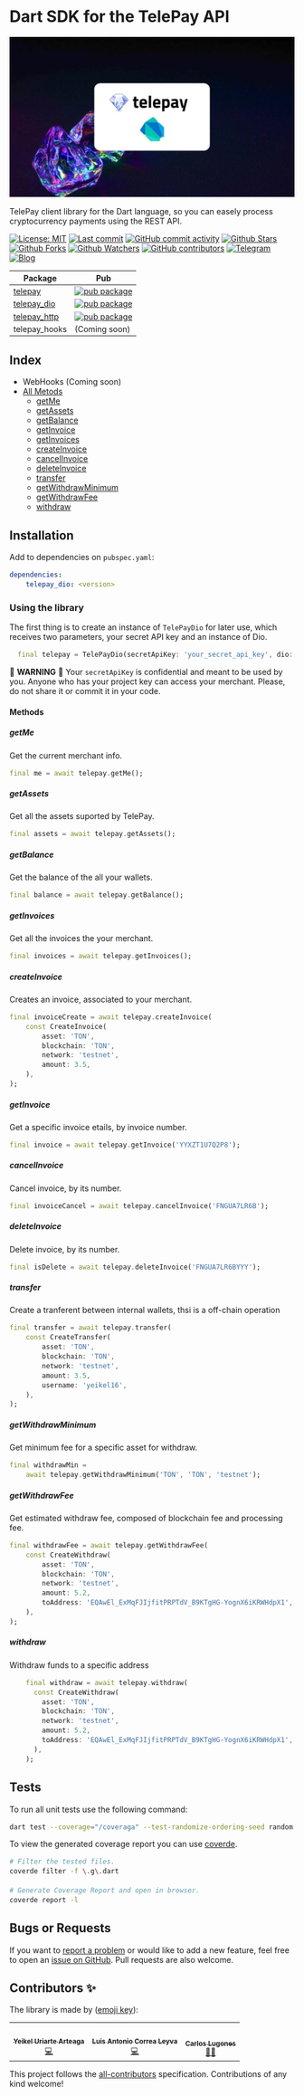 # Dart SDK for the TelePay API

![TelePay Dart](https://github.com/TelePay-cash/telepay-dart/blob/main/docs/cover.jpg?raw=true)

TelePay client library for the Dart language, so you can easely process cryptocurrency payments using the REST API.

[![License: MIT](https://img.shields.io/badge/License-MIT-green.svg)](https://opensource.org/licenses/MIT)
[![Last commit](https://img.shields.io/github/last-commit/telepay-cash/telepay-dart.svg?style=flat-square)](https://github.com/telepay-cash/telepay-dart/commits)
[![GitHub commit activity](https://img.shields.io/github/commit-activity/m/telepay-cash/telepay-dart?style=flat-square)](https://github.com/telepay-cash/telepay-dart/commits)
[![Github Stars](https://img.shields.io/github/stars/telepay-cash/telepay-dart?style=flat-square&logo=github&)](https://github.com/telepay-cash/telepay-dart/stargazers)
[![Github Forks](https://img.shields.io/github/forks/telepay-cash/telepay-dart?style=flat-square&logo=github)](https://github.com/telepay-cash/telepay-dart/network/members)
[![Github Watchers](https://img.shields.io/github/watchers/telepay-cash/telepay-dart?style=flat-square&logo=github)](https://github.com/telepay-cash/telepay-dart)
[![GitHub contributors](https://img.shields.io/github/contributors/telepay-cash/telepay-dart?label=code%20contributors&style=flat-square)](https://github.com/telepay-cash/telepay-dart/graphs/contributors)
[![Telegram](https://img.shields.io/badge/Telegram-2CA5E0?style=flat-squeare&logo=telegram&logoColor=white)](https://t.me/TelePayCash)
[![Blog](https://img.shields.io/badge/RSS-FFA500?style=flat-square&logo=rss&logoColor=white)](https://blog.telepay.cash)

| Package                                                                                    | Pub                                                                                                                  |
| ------------------------------------------------------------------------------------------ | -------------------------------------------------------------------------------------------------------------------- |
|[telepay][telepay_github_link]|[![pub package][pub_badge_telepay]][pub_link_telepay]|
|[telepay_dio][telepay_github_link]|[![pub package][pub_badge_telepay_dio]][pub_link_telepay_dio]|
|[telepay_http][telepay_github_link]|[![pub package][pub_badge_telepay_http]][pub_link_telepay_http]|
|telepay_hooks|(Coming soon)|

## Index

* WebHooks (Coming soon)
* [All Metods](https://github.com/telepay-cash/telepay-dart/#Methods)
  * [getMe](https://github.com/telepay-cash/telepay-dart/#getMe)
  * [getAssets](https://github.com/telepay-cash/telepay-dart/#getAssets)
  * [getBalance](https://github.com/telepay-cash/telepay-dart/#getBalance)
  * [getInvoice](https://github.com/telepay-cash/telepay-dart/#getInvoice)
  * [getInvoices](https://github.com/telepay-cash/telepay-dart/#getInvoices)
  * [createInvoice](https://github.com/telepay-cash/telepay-dart/#createInvoice)
  * [cancelInvoice](https://github.com/telepay-cash/telepay-dart/#cancelInvoice)
  * [deleteInvoice](https://github.com/telepay-cash/telepay-dart/#deleteInvoice)
  * [transfer](https://github.com/telepay-cash/telepay-dart/#transfer)
  * [getWithdrawMinimum](https://github.com/telepay-cash/telepay-dart/#getWithdrawMinimum)
  * [getWithdrawFee](https://github.com/telepay-cash/telepay-dart/#getWithdrawFee)
  * [withdraw](https://github.com/telepay-cash/telepay-dart/#withdraw)

## Installation

Add to dependencies on `pubspec.yaml`:

```yaml
dependencies:
    telepay_dio: <version>
```

### Using the library

The first thing is to create an instance of `TelePayDio` for later use, which receives two parameters, your secret API key and an instance of Dio.

```dart
  final telepay = TelePayDio(secretApiKey: 'your_secret_api_key', dio: Dio());
```

🚨  **WARNING** 🚨
Your `secretApiKey` is confidential and meant to be used by you. Anyone who has your project key can access your merchant. Please, do not share it or commit it in your code.

#### Methods

##### getMe

Get the current merchant info.

```dart
final me = await telepay.getMe();
```

##### getAssets

Get all the assets suported by TelePay.

```dart
final assets = await telepay.getAssets();
```

##### getBalance

Get the balance of the all your wallets.

```dart
final balance = await telepay.getBalance();
```

##### getInvoices

Get all the invoices the your merchant.

```dart
final invoices = await telepay.getInvoices();
```

##### createInvoice

Creates an invoice, associated to your merchant.

```dart
final invoiceCreate = await telepay.createInvoice(
    const CreateInvoice(
        asset: 'TON',
        blockchain: 'TON',
        network: 'testnet',
        amount: 3.5,
    ),
);
```

##### getInvoice

Get a specific invoice etails, by invoice number.

```dart
final invoice = await telepay.getInvoice('YYXZT1U7Q2P8');
```

##### cancelInvoice

Cancel invoice, by its number.

```dart
final invoiceCancel = await telepay.cancelInvoice('FNGUA7LR6B');
```

##### deleteInvoice

Delete invoice, by its number.

```dart
final isDelete = await telepay.deleteInvoice('FNGUA7LR6BYYY');
```

##### transfer

Create a tranferent between internal wallets, thsi is a off-chain operation

```dart
final transfer = await telepay.transfer(
    const CreateTransfer(
        asset: 'TON',
        blockchain: 'TON',
        network: 'testnet',
        amount: 3.5,
        username: 'yeikel16',
    ),
);
```

##### getWithdrawMinimum

Get minimum fee for a specific asset for withdraw.

```dart
final withdrawMin =
    await telepay.getWithdrawMinimum('TON', 'TON', 'testnet');
```

##### getWithdrawFee

Get estimated withdraw fee, composed of blockchain fee and processing fee.

```dart
final withdrawFee = await telepay.getWithdrawFee(
    const CreateWithdraw(
        asset: 'TON',
        blockchain: 'TON',
        network: 'testnet',
        amount: 5.2,
        toAddress: 'EQAwEl_ExMqFJIjfitPRPTdV_B9KTgHG-YognX6iKRWHdpX1',
    ),
);
```

##### withdraw

Withdraw funds to a specific address

```dart
    final withdraw = await telepay.withdraw(
      const CreateWithdraw(
        asset: 'TON',
        blockchain: 'TON',
        network: 'testnet',
        amount: 5.2,
        toAddress: 'EQAwEl_ExMqFJIjfitPRPTdV_B9KTgHG-YognX6iKRWHdpX1',
      ),
    );
```

## Tests

To run all unit tests use the following command:

```sh
dart test --coverage="/coveraga" --test-randomize-ordering-seed random

```

To view the generated coverage report you can use [coverde](https://pub.dev/packages/coverde).

```sh
# Filter the tested files.
coverde filter -f \.g\.dart

# Generate Coverage Report and open in browser.
coverde report -l
```

## Bugs or Requests

If you want to [report a problem][github_issue_link] or would like to add a new feature, feel free to open an [issue on GitHub][github_issue_link]. Pull requests are also welcome.

## Contributors ✨

The library is made by ([emoji key](https://allcontributors.org/docs/en/emoji-key)):

<!-- ALL-CONTRIBUTORS-LIST:START - Do not remove or modify this section -->
<!-- prettier-ignore-start -->
<!-- markdownlint-disable -->
<table>
  <tr>
    <td align="center"><a href="https://github.com/yeikel16"><img src="https://avatars.githubusercontent.com/u/26438532?v=4" width="100px;" alt=""/><br /><sub><b>Yeikel Uriarte Arteaga</b></sub></a><br /><a href="https://github.com/TelePay-cash/telepay-dart/commits?author=yeikel16" title="Code">💻</a></td>
    <td align="center"><a href="https://github.com/luiscib3r"><img src="https://avatars.githubusercontent.com/u/32603705?v=4" width="100px;" alt=""/><br /><sub><b>Luis Antonio Correa Leyva </b></sub></a><br /><a href="https://github.com/TelePay-cash/telepay-dart/commits?author=luiscib3r" title="Code">💻</a></td>
    <td align="center"><a href="https://lugodev.com"><img src="https://avatars.githubusercontent.com/u/18733370?v=4?s=100" width="100px;" alt=""/><br /><sub><b>Carlos Lugones</b></sub></a><br /><a href="https://github.com/telepay-cash/telepay-dart/commits?author=lugodev" title="Mentoring">🧑‍🏫</a></td>
  </tr>
</table>
<!-- markdownlint-restore -->
<!-- prettier-ignore-end -->

<!-- ALL-CONTRIBUTORS-LIST:END -->

This project follows the [all-contributors](https://github.com/all-contributors/all-contributors) specification. Contributions of any kind welcome!

[github_issue_link]: https://github.com/TelePay-cash/telepay-dart/issues
[pub_badge_telepay]: https://img.shields.io/pub/v/telepay.svg
[pub_link_telepay]: https://pub.dartlang.org/packages/telepay
[pub_badge_telepay_dio]: https://img.shields.io/pub/v/telepay_dio.svg
[pub_link_telepay_dio]: https://pub.dartlang.org/packages/telepay_dio
[pub_badge_telepay_http]: https://img.shields.io/pub/v/telepay_http.svg
[pub_link_telepay_http]: https://pub.dartlang.org/packages/telepay_http
[telepay_dart_github_link]: https://github.com/telepay-cash/telepay-dart/
[telepay_github_link]: https://github.com/telepay-cash/telepay-dart/tree/main/packages/telepay
